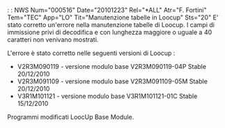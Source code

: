  :  : NWS Num="000516" Date="20101223" Rel="*ALL" Atr="F. Fortini" Tem="TEC" App="LO" Tit="Manutenzione tabelle in Loocup" Sts="20"
E' stato corretto un'errore nella manutenzione tabelle di Loocup.
I campi di immissione privi di decodifica e con lunghezza maggiore o uguale a 40 caratteri non venivano mostrati.

L'errore è stato corretto nelle seguenti versioni di Loocup : 
- V2R3M090119 - versione modulo base V2R3M090119-04P Stable 20/12/2010
- V2R3M091109 - versione modulo base V2R3M091109-05M Stable 20/12/2010
- V3R1M101121 - versione modulo base V3R1M101121-01C Stable 15/12/2010

Programmi modificati LoocUp Base Module.
